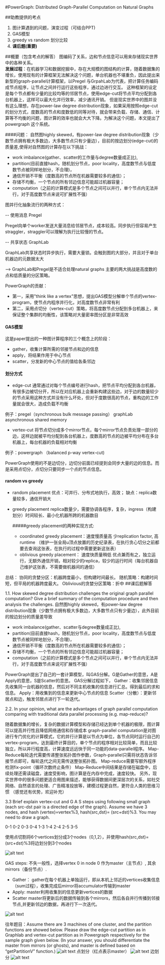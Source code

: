﻿#PowerGraph: Distributed Graph-Parallel Computation on Natural Graphs

##助教提供的考点
1. 图计算遇到的问题，演变过程（可结合PPT)
2. GAS模型
3. greedy vs random 划分比较
4. **课后题(重要)**

##概要（包含考点的解答）
图编码了关系，边和节点信息可以用来存储现实世界中的各种关系。     
**发展过程**：在机器学习和数据挖掘中，存在大规模的图结构的计算，随着数据集的增长，使用现有的计算框架无法解决这个问题，单台机器也不堪重负，因此提出来新型的graph-parallel计算框架，以Pregel 与GrpahLab为代表，把计算任务编码成节点程序，让节点之间并行运行这些程序，通过边进行交互。 这种框架的设定是每个节点都有少量的比较均等的邻居节点，使用edge-cut将节点平均分配到各台机器上，这样可以最大化并行效率，减少通讯开销。
但是现实世界中的图并没有这么理想，存在power-law degree distribution现象，如果采用按照edge-cut的划分方式，度数高的节点和度数低的同等对待，就会带来负载、存储、通信、计算等不均衡的问题，图计算的效率也就会大大下降。为解决这个问题，本文提出了powergraph 这个系统。

####问题： 
自然图highly skewed，有power-law degree distribution现象（少数节点拥有极大多数边，大多数节点只有少量边），目前的按边划分(edge-cut)的质量差,使得对自然图的计算存在以下挑战：
*   work imbalance(gather、scatter的工作量与degree数量成正比), 
*   partition(目前直接hash，随机划分节点，poor locality，高度数节点与低度数节点被同样地划分，不合理)，
*   通信开销不平衡（度数高的节点所在机器需要较多的通信）；
*   存储不均衡，一个节点的所有邻边信息可能超过机器容量；
*   computation（之前的计算模式是多个节点之间可以并行，单个节点内无法并行，对于高度数节点来说可扩展性不强）
   
图并行化抽象流行的两种方式：

 -- 使用消息 Pregel

  Pregel向单个worker发送大量消息给邻居节点，成本较高。同步执行但容易产生straggler，straggler可以理解为执行比较慢的节点。

-- 共享状态 GraphLab

  GraphLab共享状态时异步执行，需要大量锁。会触到图的大部分，并且对于单台机器边的元数据太大
  
-->
GraphLab和Pregel是不适合处理natural graphs 
主要的两大挑战是高度数的点和低质量的分区策略。

PowerGraph的贡献：
* 第一，采用"think like a vertex"思想，提出GAS模型分解单个节点的vertex-program，使节点内程序并行化，对高度数节点非常有利
* 第二，采用点切分（vertex-cut）策略，将高度数节点分配到多台机器上，来保证整个集群的均衡性，该策略对大量密率图分区是非常高效

#### GAS模型 
这是paper提出的一种图计算程序的三个概念上的阶段：
*   gather，收集计算所需的邻接节点和边的信息
*   apply，将结果作用于中心节点
*   scatter，分发新的中心节点的值给各条邻边
 

#### 划分方式
*   edge-cut 通常通过对每个节点编号进行hash，把节点平均分配到各台机器，有很多边被切分开，所以在对应机器上会重新构建这些边，对于边的数量较少的节点采用这种方式并没有什么坏处，但对于度数很高的节点，重构边的工作量就会很大，造成负载不均衡

 例子：pregel（synchronous bulk message passing）  graphLab asynchronous shared memory
 
 
*   vertex-cut 将节点切分成多个mirror节点，每个mirror节点负责处理一部分的边，这样边就被平均分配到各台机器上，度数高的节点的边被平均分布在多台机器上，每台机器的负载相对均衡  

 例子：powergraph （balanced p-way vertex-cut)


PowerGraph使用的不是边切分，边切分前面已经提到会同步大量的边的信息。而是采用点切分，点切分只要同步一个点的节点信息。
 
#### random vs greedy
* random placement   优点：可并行、分布式地执行，高效；  缺点：replica数量较多，通信开销大
* greedy placement  replica数量少，需要协调各程序，复杂，ingress（构建划分）时间较长、最小化机器所跨的机器数目

  #####greedy placement的两种实现方式:  
  * coordinated greedy placement：速度慢质量高 少replication factor, 高runtime  （维护一张全局u顶点放置的历史纪录表，在执行贪心切分之前都要去查询这张表，在执行的过程中需要更新这张表）
  * oblivious greedy placement： 速度快质量稍低 优点兼而有之，独立运行，无额外通信开销，相对较少的replica，较少的运行时间（每台机器自己维护这张表，不需要做机器间的通信）
 
总结：
协同的贪婪分区：机器跨度最小，但构建时间最长。
随机策略：构建时间短，但平局的机器跨度最大。
Oblivious的贪婪分区策略：折中 
##课后题解答


1.1. How skewed degree distribution challenges the original graph parallel computation? Give a brief summary of the computation procedure and then analysis the challenges.
自然图highly skewed，有power-law degree distribution现象（少数节点拥有极大多数边，大多数节点只有少量边），此外目前的按边划分的质量差导致
  * work imbalance(gather、scatter与degree数量成正比), 
  * partition(目前直接hash，随机划分节点，poor locality，高度数节点与低度数节点被同样地划分，不合理)，
  * 通信开销不平衡（度数高的节点所在机器需要较多的通信）；
  * 存储不均衡，一个节点的所有邻边信息可能超过机器容量；
  * computation（之前的计算模式是多个节点之间可以并行，单个节点内无法并行，对于高度数节点来说可扩展性不强）
 
PowerGraph提出了自己的一套计算模型，叫GAS分解。G是Gather的意思，A是Apply的意思，S是Scatter的意思。
GAS分解过程如下，
Gather：收集邻居信息 先收集同一台机器的信息，然后对不同主机收集的信息进行汇总。得到最后的求和信息。
Apply：用收集到的信息来更新中心节点的信息
Scatter（分散）：更新邻居点和边，触发邻居点进行下一轮迭代。 

2.2. In your opinion, what are the advantages of graph parallel computation comparing with traditional data parallel processing (e.g. map-reduce)?

随着数据集的增长，复杂的数据计算模型和存储已经达到单个机器的极限，图计算可以提高并行性且降低网络通信和存储成本
graph-parallel computation是对图进行专门优化的计算模式，它的并行计算是以节点为单位，各节点同时运行自己的vertex-program，达到最终计算目的，单个节点的程序相对比较简单，而且比较独立，所以并行程度高，计算速度远远快于同一功能的data-parallel程序。 
Map-Reduce每轮迭代需要传递整张拓扑图作参数，Graph-parallel只需将状态告诉邻接节点即可，每轮迭代之间无需传送整张拓扑图。
Map-reduce需要写额外程序检测fix-point（循环次数终止条件）
Map-Reduce中间结果是存储在磁盘中，后续处理还需读磁盘，速度受影响，图计算是在内存中完成，速度较快。
另外，现实世界中的很多问题更适合用图来描述，能够获得数据间更深层次的关系，如社交网络、自然语言的处理、广告精准投放等，建模过程更自然，更符合人类的思维习惯
（感觉还有优势，欢迎补充）

3.3 Brief explain vertex-cut and G A S steps using following small graph (each src-dst pair is a directed edge of the graph). Assume we have 3 nodes, and hash (vertex)=vertex%3, hash(src,dst)= (src+dst)%3. You may need to draw a graph.

0-1   0-2   0-3 
0-4   1-3   1-4 
2-4   2-5   3-5

使用点切割将6个vertices划分成3个nodes（0,1,2），并使用hash(src,dst)= (src+dst)%3将边划分到3个nodes

![alt text](/img/7-3-1.png "graph1")

GAS steps:
不失一般性，选择vertex 0 in node 0 作为master（主节点）, 其余mirrors（备份节点）.
  * Gather：
	gather在每个机器上单独运行，即从本机上邻近的vertices收集信息（sum过程），收集完成后mirror将accumulator传输到master 
  * Apply:
	master利用收集到的信息更新vertices的数据
  * Scatter
	master将更新后的数据传输到各个mirrors，然后各自并行传播到邻接节点,并更新邻边的数据，再进行下一次迭代。
	 
![alt text](/img/7-3-2.png "result")


往年题目：Assume there are 3 machines of one cluster, and the partition functions are showed below. Please draw the edge-cut partition as in Graphlab and vertex-cut partition as in Powergraph respectively for the sample graph given below. (In your answer, you should differentiate the master from mirrors (or ghosts), and master is defined based on “getPartitionV” function.)
![alt text](/img/7-3-3.png "wangnian")
点划分（红点表示master）
![alt text](/img/7-3-4.png "vetex")
边划分
![alt text](/img/7-3-5.png "edge")